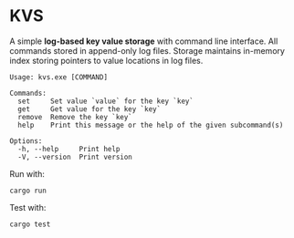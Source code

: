 # KVS

A simple **log-based key value storage** with command line interface. All commands stored in append-only log files.
Storage maintains in-memory index storing pointers to value locations in log files.

```
Usage: kvs.exe [COMMAND]

Commands:
  set     Set value `value` for the key `key`
  get     Get value for the key `key`
  remove  Remove the key `key`
  help    Print this message or the help of the given subcommand(s)

Options:
  -h, --help     Print help
  -V, --version  Print version
```

Run with:

```
cargo run
```

Test with:

```
cargo test
```
